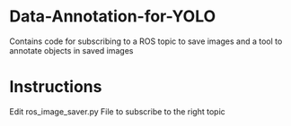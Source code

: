 # Data-Annotation-for-YOLO
Contains code for subscribing to a ROS topic to save images and a tool to annotate objects in saved images

# Instructions
Edit ros_image_saver.py File to subscribe to the right topic
